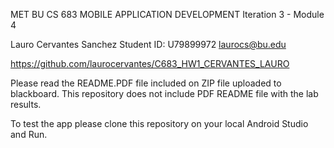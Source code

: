MET BU CS 683 MOBILE APPLICATION DEVELOPMENT
Iteration 3 - Module 4
 
 
Lauro Cervantes Sanchez
Student ID: U79899972 laurocs@bu.edu
 
https://github.com/laurocervantes/C683_HW1_CERVANTES_LAURO
 
 



Please read the README.PDF file included on ZIP file uploaded to blackboard. This repository does not include PDF README file with the lab results.

To test the app please clone this repository on your local Android Studio and Run.
